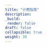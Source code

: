 ```yaml
---
title: "计费指南"
description:
_build:
 render: false 
draft: false
collapsible: true
weight: 30
---
```


